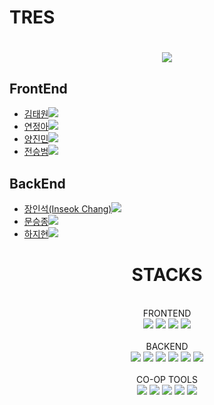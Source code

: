 <h1>TRES<h1>

<div align="center">
<img src= "https://github.com/wecode-bootcamp-korea/45-1st-TRES-backend/assets/126100135/d2883bf1-c1c5-4ca4-9d9b-6f62eb38e6fc">
</div>


## FrontEnd
- <a href="YOUR_LINK_HERE">김태원<img src="https://img.shields.io/badge/GitHub-181717?style=flat-square&logo=GitHub&logoColor=white&link=https://github.com/hongyeollee"/></a>
- <a href="YOUR_LINK_HERE">연정아<img src="https://img.shields.io/badge/GitHub-181717?style=flat-square&logo=GitHub&logoColor=white&link=https://github.com/hongyeollee"/></a>
- <a href="YOUR_LINK_HERE">양진민<img src="https://img.shields.io/badge/GitHub-181717?style=flat-square&logo=GitHub&logoColor=white&link=https://github.com/hongyeollee"/></a>
- <a href="YOUR_LINK_HERE">전승범<img src="https://img.shields.io/badge/GitHub-181717?style=flat-square&logo=GitHub&logoColor=white&link=https://github.com/hongyeollee"/></a>

## BackEnd
- <a href="https://github.com/innichang">장인석(Inseok Chang)<img src="https://img.shields.io/badge/github-181717?style=for-the-badge&logo=github&logoColor=white"></a>
- <a href="https://github.com/msj102525">문승종<img src="https://img.shields.io/badge/github-181717?style=for-the-badge&logo=github&logoColor=white"></a>
- <a href="https://github.com/haaazzi">하지현<img src="https://img.shields.io/badge/github-181717?style=for-the-badge&logo=github&logoColor=white"></a>
  

<div align="center"><h1>STACKS</h1></div>
  </br>
<div align="center">FRONTEND</div>
  <div align="center">
  <img src="https://img.shields.io/badge/html5-E34F26?style=for-the-badge&logo=html5&logoColor=white">
    <img src="https://img.shields.io/badge/css-1572B6?style=for-the-badge&logo=css3&logoColor=white">
    <img src="https://img.shields.io/badge/react-61DAFB?style=for-the-badge&logo=react&logoColor=black">
    <img src="https://img.shields.io/badge/javascript-F7DF1E?style=for-the-badge&logo=javascript&logoColor=black">
  </div>
</br>
<div align="center">BACKEND</div>
<div align="center">
  <img src="https://img.shields.io/badge/node.js-339933?style=for-the-badge&logo=Node.js&logoColor=white">
  <img src="https://img.shields.io/badge/javascript-F7DF1E?style=for-the-badge&logo=javascript&logoColor=black"> 
  <img src="https://img.shields.io/badge/express-000000?style=for-the-badge&logo=express&logoColor=white">
  <img src="https://img.shields.io/badge/mysql-4479A1?style=for-the-badge&logo=mysql&logoColor=white">
  <img src="https://img.shields.io/badge/npm-CB3837?style=for-the-badge&logo=npm&logoColor=white">
  <img src="https://img.shields.io/badge/TypeORM-262627?style=for-the-badge&logo=TypeORM&logoColor=white">
</div>
  </br>
<div align="center">CO-OP TOOLS</div>
<div align="center">  
  <img src="https://img.shields.io/badge/github-181717?style=for-the-badge&logo=github&logoColor=white">
  <img src="https://img.shields.io/badge/git-F05032?style=for-the-badge&logo=git&logoColor=white">
  <img src="https://img.shields.io/badge/Slack-4A154B?style=for-the-badge&logo=Slack&logoColor=white">
  <img src="https://img.shields.io/badge/Trello-0052CC?style=for-the-badge&logo=Trello&logoColor=white">
  <img src="https://img.shields.io/badge/Notion-000000?style=for-the-badge&logo=Notion&logoColor=white">
</div>  
  
  
  


